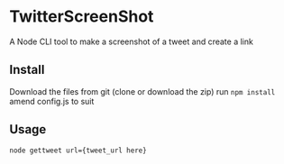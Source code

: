 # TwitterScreenShot
A Node CLI tool to make a screenshot of a tweet and create a link

## Install
Download the files from git (clone or download the zip)
run `npm install`
amend config.js to suit

## Usage
`node gettweet url={tweet_url here}`
